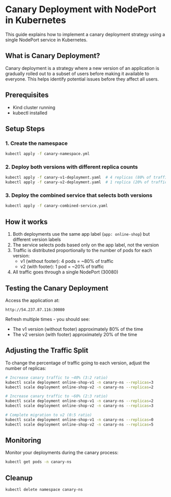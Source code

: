 # Canary Deployment with NodePort in Kubernetes

This guide explains how to implement a canary deployment strategy using a single NodePort service in Kubernetes.

## What is Canary Deployment?

Canary deployment is a strategy where a new version of an application is gradually rolled out to a subset of users before making it available to everyone. This helps identify potential issues before they affect all users.

## Prerequisites

- Kind cluster running
- kubectl installed

## Setup Steps

### 1. Create the namespace

```bash
kubectl apply -f canary-namespace.yml
```

### 2. Deploy both versions with different replica counts

```bash
kubectl apply -f canary-v1-deployment.yaml  # 4 replicas (80% of traffic)
kubectl apply -f canary-v2-deployment.yaml  # 1 replica (20% of traffic)
```

### 3. Deploy the combined service that selects both versions

```bash
kubectl apply -f canary-combined-service.yaml
```

## How it works

1. Both deployments use the same app label (`app: online-shop`) but different version labels
2. The service selects pods based only on the app label, not the version
3. Traffic is distributed proportionally to the number of pods for each version:
   - v1 (without footer): 4 pods = ~80% of traffic
   - v2 (with footer): 1 pod = ~20% of traffic
4. All traffic goes through a single NodePort (30080)

## Testing the Canary Deployment

Access the application at:
```
http://54.237.87.116:30080
```

Refresh multiple times - you should see:
- The v1 version (without footer) approximately 80% of the time
- The v2 version (with footer) approximately 20% of the time

## Adjusting the Traffic Split

To change the percentage of traffic going to each version, adjust the number of replicas:

```bash
# Increase canary traffic to ~40% (3:2 ratio)
kubectl scale deployment online-shop-v1 -n canary-ns --replicas=3
kubectl scale deployment online-shop-v2 -n canary-ns --replicas=2

# Increase canary traffic to ~60% (2:3 ratio)
kubectl scale deployment online-shop-v1 -n canary-ns --replicas=2
kubectl scale deployment online-shop-v2 -n canary-ns --replicas=3

# Complete migration to v2 (0:5 ratio)
kubectl scale deployment online-shop-v1 -n canary-ns --replicas=0
kubectl scale deployment online-shop-v2 -n canary-ns --replicas=5
```

## Monitoring

Monitor your deployments during the canary process:

```bash
kubectl get pods -n canary-ns
```

## Cleanup

```bash
kubectl delete namespace canary-ns
```
